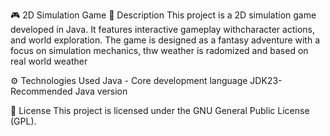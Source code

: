 🎮 2D Simulation Game
📝 Description
This project is a 2D simulation game developed in Java. It features interactive gameplay withcharacter actions, and world exploration. The game is designed as a fantasy adventure with a focus on simulation mechanics, thw weather is radomized and based on real world weather


⚙️ Technologies Used
Java - Core development language
JDK23- Recommended Java version


📜 License
This project is licensed under the GNU General Public License (GPL).
